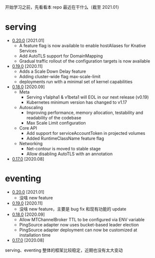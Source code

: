 开始学习之前，先看看本 repo 最近在干什么（截至 2021.01）

# serving

* [0.20.0](https://github.com/knative/serving/releases/tag/v0.20.0) [2021.01]
	* A feature flag is now available to enable hostAliases for Knative Services
	* Add AutoTLS support for DomainMapping
	* Gradual traffic rollout of the configuration targets is now available
* [0.19.0](https://github.com/knative/serving/releases/tag/v0.19.0) [2020.11]
	* Adds a Scale Down Delay feature
	* Adding cluster-wide flag max-scale-limit
	* deployments run with a minimal set of kernel capabilities
* [0.18.0](https://github.com/knative/serving/releases/tag/v0.18.0) [2020.09]
	* Meta
		* Serving v1alpha1 & v1beta1 will EOL in our next release (v0.19)
		* Kubernetes minimum version has changed to v1.17
	* Autoscaling
		* Improving performance, memory allocation, testability and readability of the codebase
		* Max Scale Limit configuration
	* Core API
		* Add support for serviceAccountToken in projected volumes
		* Added RuntimeClassName feature flag
	* Networking
		* Net-contour is moved to stable stage
		* Allow disabling AutoTLS with an annotation
* [0.17.0](https://github.com/knative/serving/releases/tag/v0.17.0) [2020.08]

# eventing

* [0.20.0](https://github.com/knative/eventing/releases/tag/v0.20.0) [2021.01]
	* 没啥 new feature
* [0.19.0](https://github.com/knative/eventing/releases/tag/v0.19.0) [2020.11]
	* 没啥 new feature，主要是 bug fix 和现有功能的 update
* [0.18.0](https://github.com/knative/eventing/releases/tag/v0.18.0) [2020.09]
	* Allow MTChannelBroker TTL to be configured via ENV variable
	* PingSource adapter now uses bucket-based leader election
	* PingSource adapter deployment can now be customized at installation time
* [0.17.0](https://github.com/knative/eventing/releases/tag/v0.17.0) [2020.08]

serving、eventing 整体的框架比较稳定，近期也没有太大变动

